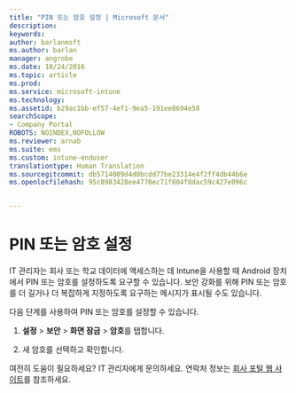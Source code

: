 ```yaml
---
title: "PIN 또는 암호 설정 | Microsoft 문서"
description: 
keywords: 
author: barlanmsft
ms.author: barlan
manager: angrobe
ms.date: 10/24/2016
ms.topic: article
ms.prod: 
ms.service: microsoft-intune
ms.technology: 
ms.assetid: b29ac1bb-ef57-4ef1-9ea5-191ee8694e58
searchScope:
- Company Portal
ROBOTS: NOINDEX,NOFOLLOW
ms.reviewer: arnab
ms.suite: ems
ms.custom: intune-enduser
translationtype: Human Translation
ms.sourcegitcommit: db5714009d4d0bcdd77be23314e4f2ff4db44b6e
ms.openlocfilehash: 95c8983428ee4770ec71f804f8dac59c427e096c


---
```


# <a name="set-your-pin-or-password"></a>PIN 또는 암호 설정

IT 관리자는 회사 또는 학교 데이터에 액세스하는 데 Intune을 사용할 때 Android 장치에서 PIN 또는 암호를 설정하도록 요구할 수 있습니다. 보안 강화를 위해 PIN 또는 암호를 더 길거나 더 복잡하게 지정하도록 요구하는 메시지가 표시될 수도 있습니다.  

다음 단계를 사용하여 PIN 또는 암호를 설정할 수 있습니다.

1.  **설정** &gt; **보안** &gt; **화면 잠금** &gt; **암호**를 탭합니다.

2.  새 암호를 선택하고 확인합니다.


여전히 도움이 필요하세요? IT 관리자에게 문의하세요. 연락처 정보는 [회사 포털 웹 사이트](http://portal.manage.microsoft.com)를 참조하세요.



<!--HONumber=Dec16_HO3-->


